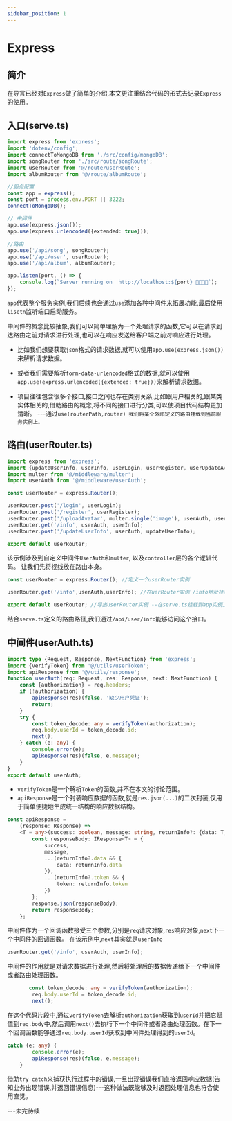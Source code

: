 ```yaml
---
sidebar_position: 1
---
```


# Express

## 简介
在导言已经对`Express`做了简单的介绍,本文更注重结合代码的形式去记录`Express`的使用。

## 入口(serve.ts)
```ts
import express from 'express';
import 'dotenv/config';
import connectToMongoDB from './src/config/mongoDB';
import songRouter from './src/route/songRoute';
import userRouter from '@/route/userRoute';
import albumRouter from '@/route/albumRoute';

//服务配置
const app = express();
const port = process.env.PORT || 3222;
connectToMongoDB();

// 中间件
app.use(express.json());
app.use(express.urlencoded({extended: true}));

//路由
app.use('/api/song', songRouter);
app.use('/api/user', userRouter);
app.use('/api/album', albumRouter);

app.listen(port, () => {
    console.log(`Server running on  http://localhost:${port} 🎉🎉🎉🎉`);
});

```
`app`代表整个服务实例,我们后续也会通过`use`添加各种中间件来拓展功能,最后使用`lisetn`监听端口启动服务。

中间件的概念比较抽象,我们可以简单理解为一个处理请求的函数,它可以在请求到达路由之前对请求进行处理,也可以在响应发送给客户端之前对响应进行处理。

- 比如我们想要获取`json`格式的请求数据,就可以使用`app.use(express.json())`来解析请求数据。
- 或者我们需要解析`form-data-urlencoded`格式的数据,就可以使用`app.use(express.urlencoded({extended: true}))`来解析请求数据。

- 项目往往包含很多个接口,接口之间也存在类别关系,比如跟用户相关的,跟某类实体相关的,借助路由的概念,将不同的接口进行分类,可以使项目代码结构更加清晰。 ---通过`use(routerPath,router) 我们将某个外部定义的路由挂载到当前服务实例上。`

## 路由(userRouter.ts)
```ts
import express from 'express';
import {updateUserInfo, userInfo, userLogin, userRegister, userUpdateAvatar} from '@/controller/userController';
import multer from '@/middleware/multer';
import userAuth from '@/middleware/userAuth';

const userRouter = express.Router();

userRouter.post('/login', userLogin);
userRouter.post('/register', userRegister);
userRouter.post('/uploadAvatar', multer.single('image'), userAuth, userUpdateAvatar);
userRouter.get('/info', userAuth, userInfo);
userRouter.post('/updateUserInfo', userAuth, updateUserInfo);

export default userRouter;
```
该示例涉及到自定义中间件`UserAuth`和`multer`, 以及`controller`层的各个逻辑代码。
让我们先将视线放在路由本身。
```ts
const userRouter = express.Router(); //定义一个userRouter实例

userRouter.get('/info',userAuth,userInfo); //在uerRouter实例 /info地址挂载一个get请求的处理函数,中间有一个userAuth作为中间件对数据进行处理

export default userRouter; //导出userRouter实例 --在serve.ts挂载到app实例上
```
结合`serve.ts`定义的路由路径,我们通过`/api/user/info`能够访问这个接口。

## 中间件(userAuth.ts)
```ts
import type {Request, Response, NextFunction} from 'express';
import {verifyToken} from '@/utils/userToken';
import apiResponse from '@/utils/response';
function userAuth(req: Request, res: Response, next: NextFunction) {
    const {authorization} = req.headers;
    if (!authorization) {
        apiResponse(res)(false, '缺少用户凭证');
        return;
    }
    try {
        const token_decode: any = verifyToken(authorization);
        req.body.userId = token_decode.id;
        next();
    } catch (e: any) {
        console.error(e);
        apiResponse(res)(false, e.message);
    }
}
export default userAuth;
```
- `verifyToken`是一个解析`Token`的函数,并不在本文的讨论范围。
- `apiResponse`是一个封装响应数据的函数,就是`res.json(...)`的二次封装,仅用于简单便捷地生成统一结构的响应数据结构。
```ts
const apiResponse =
    (response: Response) =>
    <T = any>(success: boolean, message: string, returnInfo?: {data: T; token?: string}) => {
        const responseBody: IResponse<T> = {
            success,
            message,
            ...(returnInfo?.data && {
                data: returnInfo.data
            }),
            ...(returnInfo?.token && {
                token: returnInfo.token
            })
        };
        response.json(responseBody);
        return responseBody;
    };
```

中间件作为一个回调函数接受三个参数,分别是`req`请求对象,`res`响应对象,`next`下一个中间件的回调函数。
在该示例中,`next`其实就是`userInfo`
```ts
userRouter.get('/info', userAuth, userInfo);
```
中间件的作用就是对请求数据进行处理,然后将处理后的数据传递给下一个中间件或者路由处理函数。
```ts
       const token_decode: any = verifyToken(authorization);
        req.body.userId = token_decode.id;
        next();
```
在这个代码片段中,通过`verifyToken`去解析`authorization`获取到`userId`并把它赋值到`req.body`中,然后调用`next()`去执行下一个中间件或者路由处理函数。在下一个回调函数能够通过`req.body.userId`获取到中间件处理得到的`userId`。
```ts
catch (e: any) {
        console.error(e);
        apiResponse(res)(false, e.message);
    }
```
借助`try catch`来捕获执行过程中的错误,一旦出现错误我们直接返回响应数据(告知业务出现错误,并返回错误信息)---这种做法既能够及时返回处理信息也符合使用直觉。

---未完待续